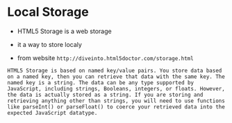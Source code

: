 #  Local Storage
- HTML5 Storage is a web storage 
- it a way to store localy 

- from website ` http://diveinto.html5doctor.com/storage.html ` 
```
HTML5 Storage is based on named key/value pairs. You store data based on a named key, then you can retrieve that data with the same key. The named key is a string. The data can be any type supported by JavaScript, including strings, Booleans, integers, or floats. However, the data is actually stored as a string. If you are storing and retrieving anything other than strings, you will need to use functions like parseInt() or parseFloat() to coerce your retrieved data into the expected JavaScript datatype.
```

